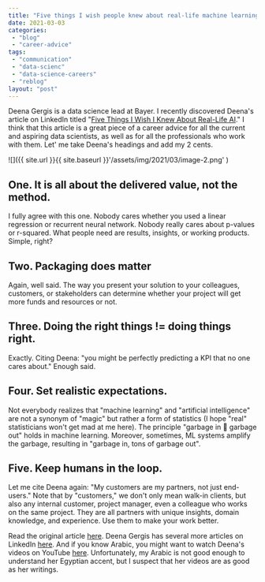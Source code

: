 ```yaml
---
title: "Five things I wish people knew about real-life machine learning"
date: 2021-03-03
categories: 
 - "blog"
 - "career-advice"
tags: 
 - "communication"
 - "data-scienc"
 - "data-science-careers"
 - "reblog"
layout: "post"
---
```


Deena Gergis is a data science lead at Bayer. I recently discovered Deena's article on LinkedIn titled "[Five Things I Wish I Knew About Real-Life AI](https://www.linkedin.com/pulse/5-things-i-wish-knew-real-life-ai-deena-gergis/)." I think that this article is a great piece of a career advice for all the current and aspiring data scientists, as well as for all the professionals who work with them. Let' me take Deena's headings and add my 2 cents.

![]({{ site.url }}{{ site.baseurl }}'/assets/img/2021/03/image-2.png' )

## One. It is all about the delivered value, not the method.

I fully agree with this one. Nobody cares whether you used a linear regression or recurrent neural network. Nobody really cares about p-values or r-squared. What people need are results, insights, or working products. Simple, right?

## Two. Packaging does matter

Again, well said. The way you present your solution to your colleagues, customers, or stakeholders can determine whether your project will get more funds and resources or not. 

## Three. Doing the right things != doing things right.

Exactly. Citing Deena: "you might be perfectly predicting a KPI that no one cares about." Enough said. 

## Four. Set realistic expectations.

Not everybody realizes that "machine learning" and "artificial intelligence" are not a synonym of "magic" but rather a form of statistics (I hope "real" statisticians won't get mad at me here). The principle "garbage in  garbage out" holds in machine learning. Moreover, sometimes, ML systems amplify the garbage, resulting in "garbage in, tons of garbage out". 

## Five. Keep humans in the loop.

Let me cite Deena again: "My customers are my partners, not just end-users." Note that by "customers," we don't only mean walk-in clients, but also any internal customer, project manager, even a colleague who works on the same project. They are all partners with unique insights, domain knowledge, and experience. Use them to make your work better. 

Read the original article [here](https://www.linkedin.com/pulse/5-things-i-wish-knew-real-life-ai-deena-gergis/). Deena Gergis has several more articles on LinkedIn [here](https://www.linkedin.com/in/deena-gergis/detail/recent-activity/posts/). And if you know Arabic, you might want to watch Deena's videos on YouTube [here](https://www.youtube.com/c/DeenaGergis/videos). Unfortunately, my Arabic is not good enough to understand her Egyptian accent, but I suspect that her videos are as good as her writings.
